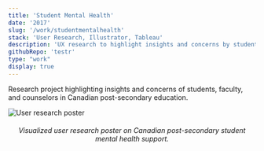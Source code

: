 ```yaml
---
title: 'Student Mental Health'
date: '2017'
slug: '/work/studentmentalhealth'
stack: 'User Research, Illustrator, Tableau'
description: 'UX research to highlight insights and concerns by student, faculty and counsellors across Canadian post secondary education.'
githubRepo: 'testr'
type: "work"  
display: true
---
```


Research project highlighting insights and concerns of students, faculty, and counselors in Canadian post-secondary education.

![User research poster](https://64.media.tumblr.com/e21c9c1cb1fc7042f325ada1cc101dfd/tumblr_po7uj3CO5t1taz7avo1_640.jpg)

<h6><div style="text-align: center;">
  Visualized user research poster on Canadian post-secondary student mental health support.
</div></h6>
<br/>
